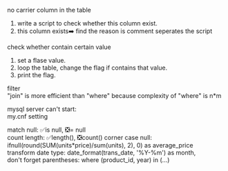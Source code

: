 no carrier column in the table  
1. write a script to check whether this column exist.  
2. this column exists➡️ find the reason is comment seperates the script

check whether contain certain value  
1. set a flase value.  
2. loop the table, change the flag if contains that value.  
3. print the flag.  

filter  
"join" is more efficient than "where" because complexity of "where" is n*m

mysql server can't start:  
my.cnf setting

match null: ✅is null, ❎= null  
count length: ✅length(), ❎count()
corner case null:    ifnull(round(SUM(units*price)/sum(units), 2), 0) as average_price  
transform date type:     date_format(trans_date, '%Y-%m') as month,  
don't forget parentheses: where (product_id, year) in (...)
